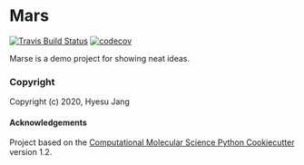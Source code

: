 Mars
==============================
[//]: # (Badges)
[![Travis Build Status](https://travis-ci.com/REPLACE_WITH_OWNER_ACCOUNT/Mars.svg?branch=master)](https://travis-ci.com/REPLACE_WITH_OWNER_ACCOUNT/Mars)
[![codecov](https://codecov.io/gh/REPLACE_WITH_OWNER_ACCOUNT/Mars/branch/master/graph/badge.svg)](https://codecov.io/gh/REPLACE_WITH_OWNER_ACCOUNT/Mars/branch/master)

Marse is a demo project for showing neat ideas.

### Copyright

Copyright (c) 2020, Hyesu Jang


#### Acknowledgements
 
Project based on the 
[Computational Molecular Science Python Cookiecutter](https://github.com/molssi/cookiecutter-cms) version 1.2.

